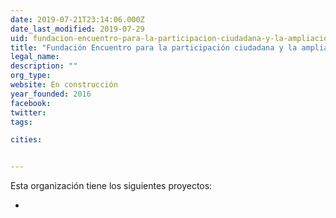 ```yaml
---
date: 2019-07-21T23:14:06.000Z
date_last_modified: 2019-07-29
uid: fundacion-encuentro-para-la-participacion-ciudadana-y-la-ampliacion-de-derechos
title: "Fundación Encuentro para la participación ciudadana y la ampliación de derechos"
legal_name: 
description: ""
org_type: 
website: En construcción
year_founded: 2016
facebook: 
twitter: 
tags:

cities: 


---
```


Esta organización tiene los siguientes proyectos:

- [](/proyectos/barometro-urbano-participativo)
